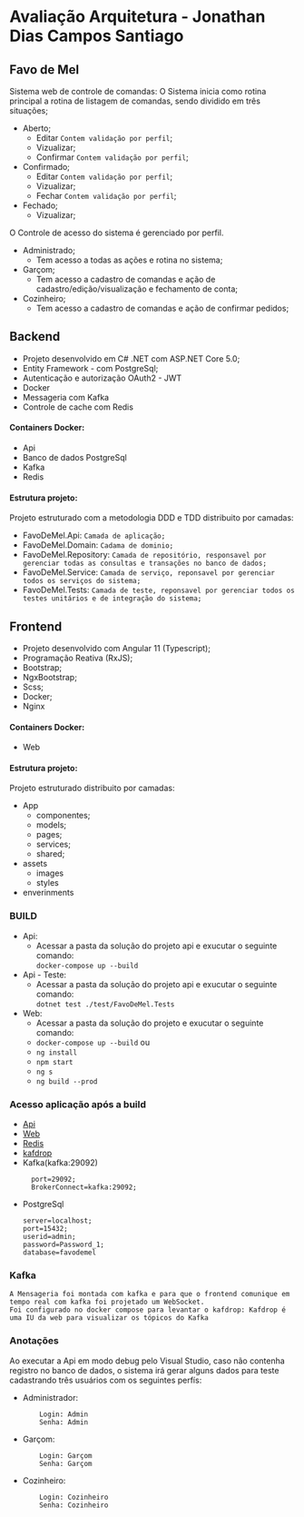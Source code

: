 # Avaliação Arquitetura - Jonathan Dias Campos Santiago

## Favo de Mel

Sistema web de controle de comandas:
O Sistema inicia como rotina principal a rotina de listagem de comandas, sendo dividido em três situações;
- Aberto;
    - Editar `Contem validação por perfil`;
    - Vizualizar;
    - Confirmar `Contem validação por perfil`;
- Confirmado;
    - Editar `Contem validação por perfil`;
    - Vizualizar;
    - Fechar `Contem validação por perfil`;
- Fechado;
    - Vizualizar;

O Controle de acesso do sistema é gerenciado por perfil.
- Administrado;
    - Tem acesso a todas as ações e rotina no sistema;
- Garçom;
    - Tem acesso a cadastro de comandas e ação de cadastro/edição/visualização e fechamento de conta;
- Cozinheiro;
    - Tem acesso a cadastro de comandas e ação de confirmar pedidos;

## Backend
- Projeto desenvolvido em C# .NET com ASP.NET Core 5.0;
- Entity Framework - com PostgreSql;
- Autenticação e autorização OAuth2 - JWT
- Docker
- Messageria com Kafka
- Controle de cache com Redis
  
#### Containers Docker:
- Api
- Banco de dados PostgreSql
- Kafka
- Redis

#### Estrutura projeto:
Projeto estruturado com a metodologia DDD e TDD distribuito por camadas:
- FavoDeMel.Api: `Camada de aplicação;`
- FavoDeMel.Domain: `Cadama de dominio;`
- FavoDeMel.Repository: `Camada de repositório, responsavel por gerenciar todas as consultas e transações no banco de dados;`
- FavoDeMel.Service: `Camada de serviço, reponsavel por gerenciar todos os serviços do sistema;`
- FavoDeMel.Tests: `Camada de teste, reponsavel por gerenciar todos os testes unitários e de integração do sistema;`

## Frontend
- Projeto desenvolvido com Angular 11 (Typescript);
- Programação Reativa (RxJS);
- Bootstrap;
- NgxBootstrap;
- Scss;
- Docker;
- Nginx

#### Containers Docker:
- Web

#### Estrutura projeto:
Projeto estruturado distribuito por camadas:
- App
    - componentes;
    - models;
    - pages;
    - services;
    - shared;
- assets
    - images
    - styles
- enverinments

### BUILD
- Api:
    - Acessar a pasta da solução do projeto api e exucutar o seguinte comando:      
        `docker-compose up --build`
- Api - Teste:
    - Acessar a pasta da solução do projeto api e exucutar o seguinte comando:    
        `dotnet test ./test/FavoDeMel.Tests`
- Web:      
    - Acessar a pasta da solução do projeto e exucutar o seguinte comando:
    - `docker-compose up --build`
    ou
    - `ng install`
    - `npm start`
    - `ng s`
    - `ng build --prod`

### Acesso aplicação após a build
- [Api](https://localhost:44300/swagger/index.html)
- [Web](http://localhost:4200)
- [Redis](http://localhost:8081)
- [kafdrop](http://localhost:19000)
- Kafka(kafka:29092)
    ```
      port=29092;
      BrokerConnect=kafka:29092;
    ```
- PostgreSql
    ```
    server=localhost;
    port=15432;
    userid=admin;
    password=Password_1;
    database=favodemel
    ```

### Kafka
    A Mensageria foi montada com kafka e para que o frontend comunique em tempo real com kafka foi projetado um WebSocket.
    Foi configurado no docker compose para levantar o kafdrop: Kafdrop é uma IU da web para visualizar os tópicos do Kafka

### Anotações
Ao executar a Api em modo debug pelo Visual Studio, caso não contenha registro no banco de dados, o sistema irá gerar alguns dados para teste
cadastrando três usuários com os seguintes perfís:
- Administrador:
    ```
        Login: Admin
        Senha: Admin
    ```
- Garçom:
    ```
        Login: Garçom
        Senha: Garçom
    ```
- Cozinheiro:
    ```
        Login: Cozinheiro
        Senha: Cozinheiro
    ```
